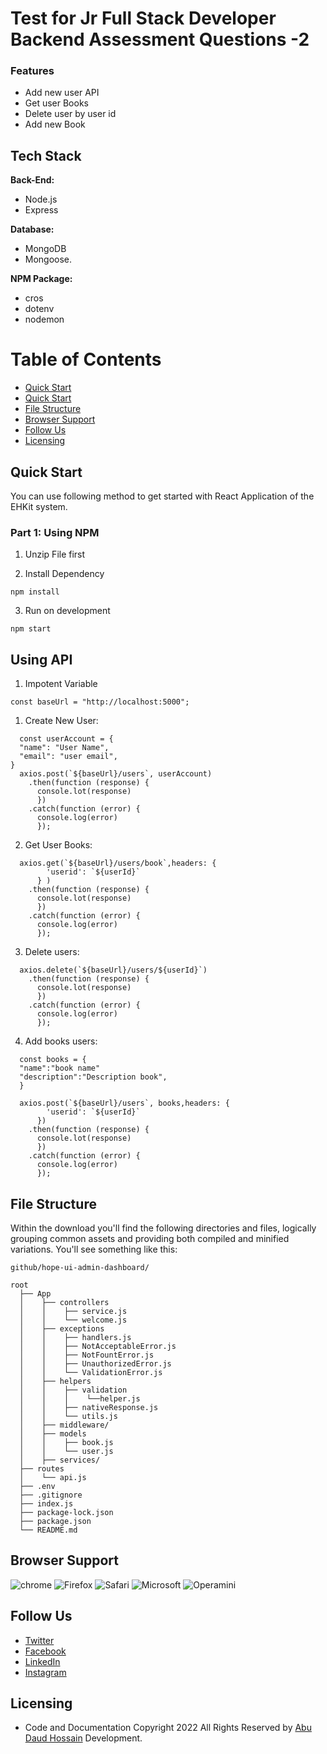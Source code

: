 # Test for Jr Full Stack Developer Backend Assessment Questions -2
 
### Features

- Add new user API
- Get user Books
- Delete user by user id
- Add new Book


## Tech Stack

**Back-End:** 
- Node.js
- Express

**Database:** 
- MongoDB
- Mongoose.

**NPM Package:**
- cros
- dotenv
- nodemon

# Table of Contents

  - [Quick Start](#quick-start)
  - [Quick Start](#Using-API)
  - [File Structure](#file-structure)
  - [Browser Support](#browser-support)
  - [Follow Us](#follow-us)
  - [Licensing](#licensing)

## Quick Start

You can use following method to get started with React Application of the EHKit system.

### Part 1: Using NPM
1. Unzip File first

2. Install Dependency
```
npm install
```

3. Run on development 
```
npm start
```

## Using API

1. Impotent Variable 
```
const baseUrl = "http://localhost:5000";

```

1. Create New User:

```
  const userAccount = {
  "name": "User Name",
  "email": "user email",
}
  axios.post(`${baseUrl}/users`, userAccount)
    .then(function (response) {
      console.lot(response)
      })
    .catch(function (error) {
      console.log(error)
      });

```


2. Get User Books:

```
  axios.get(`${baseUrl}/users/book`,headers: {
        'userid': `${userId}`
      } )
    .then(function (response) {
      console.lot(response)
      })
    .catch(function (error) {
      console.log(error)
      });

```

3. Delete users:

```
  axios.delete(`${baseUrl}/users/${userId}`)
    .then(function (response) {
      console.lot(response)
      })
    .catch(function (error) {
      console.log(error)
      });

```
4. Add books users:

```
  const books = {
  "name":"book name"
  "description":"Description book",
  }

  axios.post(`${baseUrl}/users`, books,headers: {
        'userid': `${userId}`
      })
    .then(function (response) {
      console.lot(response)
      })
    .catch(function (error) {
      console.log(error)
      });

```


## File Structure
Within the download you'll find the following directories and files, logically grouping common assets and providing both compiled and minified variations. You'll see something like this:
```
github/hope-ui-admin-dashboard/

root
  ├── App
  │    ├── controllers
  │    │    ├── service.js
  │    │    └── welcome.js
  │    ├── exceptions
  │    │    ├── handlers.js
  │    │    ├── NotAcceptableError.js
  │    │    ├── NotFountError.js
  │    │    ├── UnauthorizedError.js
  │    │    └── ValidationError.js
  │    ├── helpers
  │    │    ├── validation
  │    │    │    └──helper.js    
  │    │    ├── nativeResponse.js
  │    │    └── utils.js
  │    ├── middleware/
  │    ├── models  
  │    │    ├── book.js
  │    │    └── user.js
  │    ├── services/
  ├── routes
  │    └── api.js
  ├── .env
  ├── .gitignore
  ├── index.js
  ├── package-lock.json
  ├── package.json
  └── README.md
```
## Browser Support
![chrome](https://assets.iqonic.design/hope-ui/github/chrome.png)
![Firefox](https://assets.iqonic.design/hope-ui/github/Firefox.png)
![Safari](https://assets.iqonic.design/hope-ui/github/Safari.png)
![Microsoft](https://assets.iqonic.design/hope-ui/github/Microsoft%20edge.png)
![Operamini](https://assets.iqonic.design/hope-ui/github/Operamini.png)

## Follow Us
- [Twitter](https://twitter.com/webexpert24abu)
- [Facebook](https://www.facebook.com/abudaud.dev/)
- [LinkedIn](https://www.linkedin.com/in/abudauddev/)
- [Instagram](https://www.instagram.com/abudauddev/)

## Licensing
- Code and Documentation Copyright 2022 All Rights Reserved by [Abu Daud Hossain](https://github.com/abudaudhossain) Development.